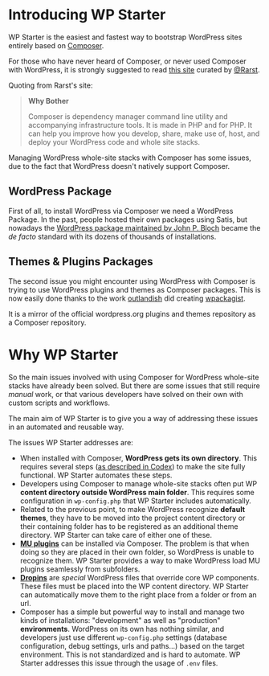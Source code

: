 <!--
currentMenu: what
title: What & Why
-->
# Introducing WP Starter

WP Starter is the easiest and fastest way to bootstrap WordPress sites entirely based on
[Composer](https://getcomposer.org/).

For those who have never heard of Composer, or never used Composer with WordPress, it is strongly suggested to read [this site](http://composer.rarst.net) curated by [@Rarst](http://www.rarst.net).

Quoting from Rarst's site:

> **Why Bother**
>
> Composer is dependency manager command line utility and accompanying infrastructure tools.
> It is made in PHP and for PHP. It can help you improve how you develop, share, make use of, host, and deploy your WordPress code and whole site stacks.

Managing WordPress whole-site stacks with Composer has some issues, due to the fact that WordPress doesn't natively support Composer.

## WordPress Package

First of all, to install WordPress via Composer we need a WordPress Package. In the past, people hosted their own packages using Satis,
but nowadays the [WordPress package maintained by John P. Bloch](https://packagist.org/packages/johnpbloch/wordpress) became the *de facto* standard
with its dozens of thousands of installations.

## Themes & Plugins Packages

The second issue you might encounter using WordPress with Composer is trying to use WordPress plugins and themes as Composer packages.
This is now easily done thanks to the work [outlandish](http://outlandish.com/) did creating [wpackagist](https://wpackagist.org/).

It is a mirror of the official wordpress.org plugins and themes repository as a Composer repository.

# Why WP Starter

So the main issues involved with using Composer for WordPress whole-site stacks have already been solved. But there are some issues that still require *manual* work, or that various developers have solved on their own with custom scripts and workflows.

The main aim of WP Starter is to give you a way of addressing these issues in an automated and reusable way.

The issues WP Starter addresses are:

 - When installed with Composer, **WordPress gets its own directory**. This requires several steps ([as described in Codex](https://codex.wordpress.org/Giving_WordPress_Its_Own_Directory))
 to make the site fully functional. WP Starter automates these steps.
 - Developers using Composer to manage whole-site stacks often put WP **content directory outside WordPress main folder**. This requires some configuration in `wp-config.php` that WP Starter includes automatically.
 - Related to the previous point, to make WordPress recognize **default themes**, they have to be moved into the project content directory or their containing folder has to be registered as an additional theme directory. WP Starter can take care of either one of these.
 - [**MU plugins**](https://codex.wordpress.org/Must_Use_Plugins) can be installed via Composer. The problem is that when doing so they are placed in their own folder, so WordPress is unable to recognize them. WP Starter provides a way to make WordPress load MU plugins seamlessly from subfolders.
 - [**Dropins**](http://wpengineer.com/2500/wordpress-dropins/) are *special* WordPress files that override core WP components. These files must be placed into the WP content directory. WP Starter can automatically move them to the right place from a folder or from an url.
 - Composer has a simple but powerful way to install and manage two kinds of installations: "development" as well as "production" **environments**. WordPress on its own has nothing similar, and developers just use different `wp-config.php` settings (database configuration, debug settings, urls and paths...) based on the target environment. This is not standardized and is hard to automate. WP Starter addresses this issue through the usage of `.env` files.
